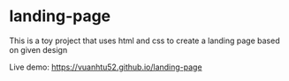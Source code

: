 # landing-page
This is a toy project that uses html and css to create a landing page based on given design

Live demo: https://vuanhtu52.github.io/landing-page